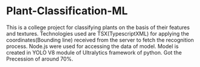 # Plant-Classification-ML

This is a college project for classifying plants on the basis of their features and textures.
Technologies used are TSX(TypescriptXML) for applying the coordinates(Bounding line) received from the server to fetch the recognition process.
Node.js were used for accessing the data of model.
Model is created in YOLO V8 module of Ultralytics framework of python.
Got the Precession of around 70%.
